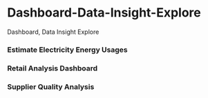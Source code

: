 # Dashboard-Data-Insight-Explore
Dashboard, Data Insight Explore

### Estimate Electricity Energy Usages

### Retail Analysis Dashboard

### Supplier Quality Analysis
